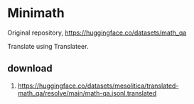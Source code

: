 # Minimath

Original repository, https://huggingface.co/datasets/math_qa

Translate using Translateer.

## download

1. https://huggingface.co/datasets/mesolitica/translated-math_qa/resolve/main/math-qa.jsonl.translated